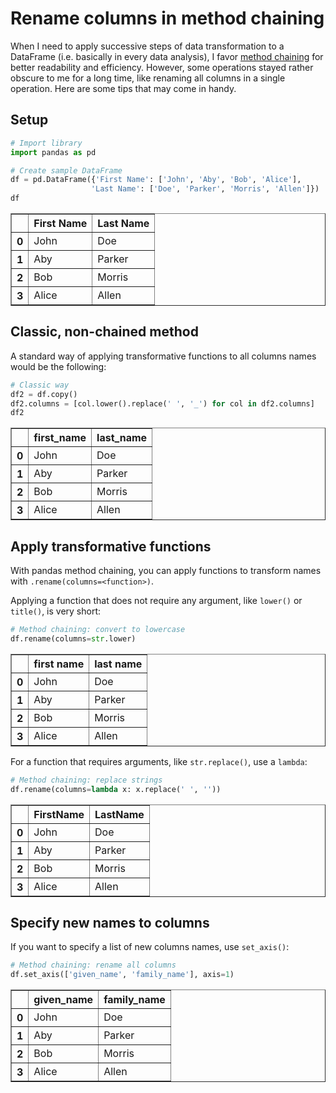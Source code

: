 # Rename columns in method chaining

When I need to apply successive steps of data transformation to a DataFrame (i.e. basically in every data analysis), I favor [method chaining](https://tomaugspurger.github.io/method-chaining) for better readability and efficiency. However, some operations stayed rather obscure to me for a long time, like renaming all columns in a single operation. Here are some tips that may come in handy.

## Setup

```python
# Import library
import pandas as pd

# Create sample DataFrame
df = pd.DataFrame({'First Name': ['John', 'Aby', 'Bob', 'Alice'],
                  'Last Name': ['Doe', 'Parker', 'Morris', 'Allen']})
df
```

<div>

<table border="1" class="dataframe">
  <thead>
    <tr style="text-align: right;">
      <th></th>
      <th>First Name</th>
      <th>Last Name</th>
    </tr>
  </thead>
  <tbody>
    <tr>
      <th>0</th>
      <td>John</td>
      <td>Doe</td>
    </tr>
    <tr>
      <th>1</th>
      <td>Aby</td>
      <td>Parker</td>
    </tr>
    <tr>
      <th>2</th>
      <td>Bob</td>
      <td>Morris</td>
    </tr>
    <tr>
      <th>3</th>
      <td>Alice</td>
      <td>Allen</td>
    </tr>
  </tbody>
</table>
</div>

## Classic, non-chained method

A standard way of applying transformative functions to all columns names would be the following:

```python
# Classic way
df2 = df.copy()
df2.columns = [col.lower().replace(' ', '_') for col in df2.columns]
df2
```

<div>

<table border="1" class="dataframe">
  <thead>
    <tr style="text-align: right;">
      <th></th>
      <th>first_name</th>
      <th>last_name</th>
    </tr>
  </thead>
  <tbody>
    <tr>
      <th>0</th>
      <td>John</td>
      <td>Doe</td>
    </tr>
    <tr>
      <th>1</th>
      <td>Aby</td>
      <td>Parker</td>
    </tr>
    <tr>
      <th>2</th>
      <td>Bob</td>
      <td>Morris</td>
    </tr>
    <tr>
      <th>3</th>
      <td>Alice</td>
      <td>Allen</td>
    </tr>
  </tbody>
</table>
</div>

## Apply transformative functions

With pandas method chaining, you can apply functions to transform names with `.rename(columns=<function>)`.

Applying a function that does not require any argument, like `lower()` or `title()`, is very short:

```python
# Method chaining: convert to lowercase
df.rename(columns=str.lower)
```

<div>

<table border="1" class="dataframe">
  <thead>
    <tr style="text-align: right;">
      <th></th>
      <th>first name</th>
      <th>last name</th>
    </tr>
  </thead>
  <tbody>
    <tr>
      <th>0</th>
      <td>John</td>
      <td>Doe</td>
    </tr>
    <tr>
      <th>1</th>
      <td>Aby</td>
      <td>Parker</td>
    </tr>
    <tr>
      <th>2</th>
      <td>Bob</td>
      <td>Morris</td>
    </tr>
    <tr>
      <th>3</th>
      <td>Alice</td>
      <td>Allen</td>
    </tr>
  </tbody>
</table>
</div>

For a function that requires arguments, like `str.replace()`, use a `lambda`:

```python
# Method chaining: replace strings
df.rename(columns=lambda x: x.replace(' ', ''))
```

<div>

<table border="1" class="dataframe">
  <thead>
    <tr style="text-align: right;">
      <th></th>
      <th>FirstName</th>
      <th>LastName</th>
    </tr>
  </thead>
  <tbody>
    <tr>
      <th>0</th>
      <td>John</td>
      <td>Doe</td>
    </tr>
    <tr>
      <th>1</th>
      <td>Aby</td>
      <td>Parker</td>
    </tr>
    <tr>
      <th>2</th>
      <td>Bob</td>
      <td>Morris</td>
    </tr>
    <tr>
      <th>3</th>
      <td>Alice</td>
      <td>Allen</td>
    </tr>
  </tbody>
</table>
</div>

## Specify new names to columns

If you want to specify a list of new columns names, use `set_axis()`:

```python
# Method chaining: rename all columns
df.set_axis(['given_name', 'family_name'], axis=1)
```

<div>

<table border="1" class="dataframe">
  <thead>
    <tr style="text-align: right;">
      <th></th>
      <th>given_name</th>
      <th>family_name</th>
    </tr>
  </thead>
  <tbody>
    <tr>
      <th>0</th>
      <td>John</td>
      <td>Doe</td>
    </tr>
    <tr>
      <th>1</th>
      <td>Aby</td>
      <td>Parker</td>
    </tr>
    <tr>
      <th>2</th>
      <td>Bob</td>
      <td>Morris</td>
    </tr>
    <tr>
      <th>3</th>
      <td>Alice</td>
      <td>Allen</td>
    </tr>
  </tbody>
</table>
</div>

